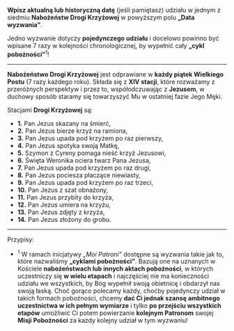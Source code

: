 **Wpisz aktualną lub historyczną datę** (jeśli pamiętasz) udziału w jednym z siedmiu **Nabożeństw Drogi Krzyżowej** w powyższym polu **„Data wyzwania”**.

Jedno wyzwanie dotyczy **pojedynczego udziału** i docelowo powinno być wpisane 7 razy w kolejności chronologicznej, by wypełnić cały **„cykl pobożności”**<sup>1</sup>!

---
**Nabożeństwo Drogi Krzyżowej** jest odprawiane w **każdy piątek Wielkiego Postu** (7 razy każdego roku). Składa się z **XIV stacji**, które rozważamy z przeróżnych perspektyw i przez to, współodczuwając z **Jezusem**, w duchowy sposób staramy się towarzyszyć Mu w ostatniej fazie Jego Męki.

Stacjami **Drogi Krzyżowej** są:
- **1.** Pan Jezus skazany na śmierć,
- **2.** Pan Jezus bierze krzyż na ramiona,
- **3.** Pan Jezus upada pod krzyżem po raz pierwszy,
- **4.** Pan Jezus spotyka swoją Matkę,
- **5.** Szymon z Cyreny pomaga nieść krzyż Jezusowi,
- **6.** Święta Weronika ociera twarz Pana Jezusa,
- **7.** Pan Jezus upada pod krzyżem po raz drugi,
- **8.** Pan Jezus pociesza płaczące niewiasty,
- **9.** Pan Jezus upada pod krzyżem po raz trzeci,
- **10.** Pan Jezus z szat obnażony,
- **11.** Pan Jezus przybity do krzyża,
- **12.** Pan Jezus umiera na krzyżu,
- **13.** Pan Jezus zdjęty z krzyża,
- **14.** Pan Jezus złożony do grobu.

---
Przypisy:

- <sup>1</sup> W ramach inicjatywy _„Moi Patroni”_ dostępne są wyzwania takie jak to, które nazwaliśmy **„cyklami pobożności”**. Bazują one na uznanych w Kościele **nabożeństwach lub innych aktach pobożności**, w których uczestniczy się **w wielu etapach** i najczęściej nie ma konieczności udziału we wszystkich, by Bóg wypełnił swoją obietnicę i obdarzył nas swoją łaską. Choć gorąco polecamy każdy, choćby pojedynczy udział w takich formach pobożności, chcemy **dać Ci jednak szansę ambitnego uczestnictwa w ich pełnym wymiarze** i tylko **po przejściu wszystkich etapów** umożliwić Ci potem powierzanie **kolejnym Patronom** swojej **Misji Pobożności** za każdy kolejny udział w tym wyzwaniu!

